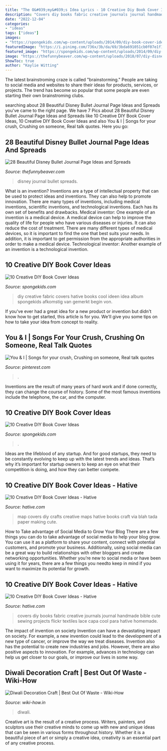 ```yaml
---
title: "The O&#039;my&#039;s Idea Lyrics - 10 Creative Diy Book Cover Ideas"
description: "Covers diy books fabric creative journals journal handmade bible cute sewing projects flickr textiles lace capa cool para hative homemade"
date: "2022-12-04"
categories:
- "ideas"
tags: ["ideas"]
images:
- "https://spongekids.com/wp-content/uploads/2014/09/diy-book-cover-ideas/4-old-books-make-great-journals.jpg"
featuredImage: "https://i.pinimg.com/736x/3b/da/69/3bda691051cb0f07e1f1d5f13a11c191.jpg"
featured_image: "https://spongekids.com/wp-content/uploads/2014/09/diy-book-cover-ideas/1-fabric-book-cover.jpg"
image: "https://thefunnybeaver.com/wp-content/uploads/2018/07/diy-disney-walle.jpg"
ShowToc: true
author: "Kaylie Witting"
---
```



The latest brainstroming craze is called "brainstorming." People are taking to social media and websites to share their ideas for products, services, or projects. The trend has become so popular that some people are even starting their own brainstroming clubs.

	

		
searching about 28 Beautiful Disney Bullet Journal Page Ideas and Spreads you've came to the right page. We have 7 Pics about 28 Beautiful Disney Bullet Journal Page Ideas and Spreads like 10 Creative DIY Book Cover Ideas, 10 Creative DIY Book Cover Ideas and also You &amp; I | Songs for your crush, Crushing on someone, Real talk quotes. Here you go:
		
    
## 28 Beautiful Disney Bullet Journal Page Ideas And Spreads

<img loading=lazy src="https://thefunnybeaver.com/wp-content/uploads/2018/07/diy-disney-walle.jpg" onerror="this.onerror=null;this.src='https://tse1.mm.bing.net/th?id=OIP.9XwHwb5scCxsaGuIdF-z-gHaHa&amp;pid=15.1';" alt="28 Beautiful Disney Bullet Journal Page Ideas and Spreads">

_Source: thefunnybeaver.com_

>disney journal bullet spreads. 

	

What is an invention?
Inventions are a type of intellectual property that can be used to protect ideas and inventions. They can also help to promote innovation. There are many types of inventions, including medical inventions, scientific inventions, and technological inventions. Each has its own set of benefits and drawbacks.
Medical inventor: 
One example of an invention is a medical device. A medical device can help to improve the quality of life for people who have various diseases or injuries. It can also reduce the cost of treatment. 
There are many different types of medical devices, so it is important to find the one that best suits your needs. In addition, it is important to get permission from the appropriate authorities in order to make a medical device. 
Technological inventor: 
Another example of an invention is a technological invention.

    
## 10 Creative DIY Book Cover Ideas

<img loading=lazy src="https://spongekids.com/wp-content/uploads/2014/09/diy-book-cover-ideas/1-fabric-book-cover.jpg" onerror="this.onerror=null;this.src='https://tse1.mm.bing.net/th?id=OIP.nhSMpPCA2izTTeFOhh-RswHaK4&amp;pid=15.1';" alt="10 Creative DIY Book Cover Ideas">

_Source: spongekids.com_

>diy creative fabric covers hative books cool ideen idea album spongekids afkomstig van gemerkt begin von. 

	

If you've ever had a great idea for a new product or invention but didn't know how to get started, this article is for you. We'll give you some tips on how to take your idea from concept to reality.

    
## You &amp; I | Songs For Your Crush, Crushing On Someone, Real Talk Quotes

<img loading=lazy src="https://i.pinimg.com/736x/3b/da/69/3bda691051cb0f07e1f1d5f13a11c191.jpg" onerror="this.onerror=null;this.src='https://tse4.mm.bing.net/th?id=OIP.kuyqbJFH0e4UjEKemnPwJQHaJ3&amp;pid=15.1';" alt="You &amp; I | Songs for your crush, Crushing on someone, Real talk quotes">

_Source: pinterest.com_

>. 

	

Inventions are the result of many years of hard work and if done correctly, they can change the course of history. Some of the most famous inventions include the telephone, the car, and the computer.

    
## 10 Creative DIY Book Cover Ideas

<img loading=lazy src="https://spongekids.com/wp-content/uploads/2014/09/diy-book-cover-ideas/4-old-books-make-great-journals.jpg" onerror="this.onerror=null;this.src='https://tse2.mm.bing.net/th?id=OIP.eWOE_esJZnOiewwDMmULugHaJ4&amp;pid=15.1';" alt="10 Creative DIY Book Cover Ideas">

_Source: spongekids.com_

>. 

	

Ideas are the lifeblood of any startup. And for good startups, they need to be constantly evolving to keep up with the latest trends and ideas. That’s why it’s important for startup owners to keep an eye on what their competition is doing, and how they can better compete.

    
## 10 Creative DIY Book Cover Ideas - Hative

<img loading=lazy src="https://hative.com/wp-content/uploads/2014/09/diy-book-cover-ideas/10-map-covers.jpg" onerror="this.onerror=null;this.src='https://tse2.mm.bing.net/th?id=OIP.-rTiqnHESYghAtHHIh685QHaGg&amp;pid=15.1';" alt="10 Creative DIY Book Cover Ideas - Hative">

_Source: hative.com_

>map covers diy crafts creative maps hative books craft via blah tada paper making cute. 

	

How to Take advantage of Social Media to Grow Your Blog
There are a few things you can do to take advantage of social media to help your blog grow. You can use it as a platform to share your content, connect with potential customers, and promote your business. Additionally, using social media can be a great way to build relationships with other bloggers and create networking opportunities. Whether you’re new to social media or have been using it for years, there are a few things you needto keep in mind if you want to maximize its potential for growth.

    
## 10 Creative DIY Book Cover Ideas - Hative

<img loading=lazy src="https://hative.com/wp-content/uploads/2014/09/diy-book-cover-ideas/8-cute-book-covers-for-girls.jpg" onerror="this.onerror=null;this.src='https://tse2.mm.bing.net/th?id=OIP.bBygi3Keh8mPW5Fc2Dv8rwHaJ4&amp;pid=15.1';" alt="10 Creative DIY Book Cover Ideas - Hative">

_Source: hative.com_

>covers diy books fabric creative journals journal handmade bible cute sewing projects flickr textiles lace capa cool para hative homemade. 

	

The impact of invention on society
Invention can have a devastating impact on society. For example, a new invention could lead to the development of a new type of cancer, or improve the way we treat diseases. Invention also has the potential to create new industries and jobs. However, there are also positive aspects to innovation. For example, advances in technology can help us get closer to our goals, or improve our lives in some way.

    
## Diwali Decoration Craft | Best Out Of Waste - Wiki-How

<img loading=lazy src="https://www.wiki-how.in/wp-content/uploads/2015/10/Diwali-gift-box.jpg" onerror="this.onerror=null;this.src='https://tse4.mm.bing.net/th?id=OIP.z4le_MaEQUFgjS2M0dTpgwHaGM&amp;pid=15.1';" alt="Diwali Decoration Craft | Best Out Of Waste - Wiki-How">

_Source: wiki-how.in_

>diwali. 

	

Creative art is the result of a creative process. Writers, painters, and sculptors use their creative minds to come up with new and unique ideas that can be seen in various forms throughout history. Whether it is a beautiful piece of art or simply a creative idea, creativity is an essential part of any creative process.

